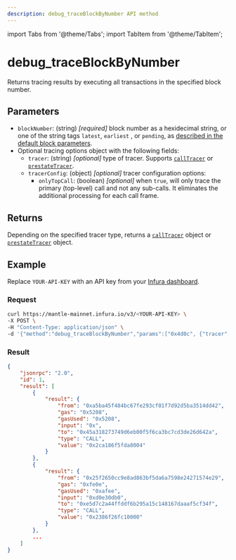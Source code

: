 ```yaml
---
description: debug_traceBlockByNumber API method
---
```


import Tabs from '@theme/Tabs';
import TabItem from '@theme/TabItem';

# debug_traceBlockByNumber

Returns tracing results by executing all transactions in the specified block number.

## Parameters

- `blockNumber`: (string) _[required]_ block number as a hexidecimal string, or one of the string tags `latest`, `earliest`
  , or `pending`, as [described in the default block parameters](https://ethereum.org/en/developers/docs/apis/json-rpc/#default-block).
- Optional tracing options object with the following fields:
  - `tracer`: (string) _[optional]_ type of tracer. Supports [`callTracer`](index.md#calltracer) or
    [`prestateTracer`](index.md##prestatetracer).
  - `tracerConfig`: (object) _[optional]_ tracer configuration options:
    - `onlyTopCall`: (boolean) _[optional]_ when `true`, will only trace the primary (top-level) call and not any
      sub-calls. It eliminates the additional processing for each call frame.

## Returns

Depending on the specified tracer type, returns a [`callTracer`](index.md##calltracer) object or
[`prestateTracer`](index.md#prestatetracer) object.

## Example

Replace `YOUR-API-KEY` with an API key from your [Infura dashboard](https://infura.io/dashboard).

### Request

<Tabs>
  <TabItem value="cURL" label="cURL" default>

```bash
curl https://mantle-mainnet.infura.io/v3/<YOUR-API-KEY> \
-X POST \
-H "Content-Type: application/json" \
-d '{"method":"debug_traceBlockByNumber","params":["0x4d0c", {"tracer": "callTracer"}],"id":1,"jsonrpc":"2.0"}'

```

  </TabItem>
</Tabs>

### Result

```json
{
    "jsonrpc": "2.0",
    "id": 1,
    "result": [
        {
            "result": {
                "from": "0xa5ba45f484bc67fe293cf01f7d92d5ba3514dd42",
                "gas": "0x5208",
                "gasUsed": "0x5208",
                "input": "0x",
                "to": "0x45a318273749d6eb00f5f6ca3bc7cd3de26d642a",
                "type": "CALL",
                "value": "0x2ca186f5fda8004"
            }
        },
        {
            "result": {
                "from": "0x25f2650cc9e8ad863bf5da6a7598e24271574e29",
                "gas": "0xfe0e",
                "gasUsed": "0xafee",
                "input": "0xd0e30db0",
                "to": "0xe5d7c2a44ffddf6b295a15c148167daaaf5cf34f",
                "type": "CALL",
                "value": "0x2386f26fc10000"
            }
        },
        ...
    ]
}
```
